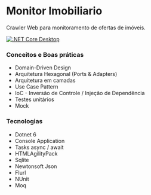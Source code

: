 # Monitor Imobiliario

Crawler Web para monitoramento de ofertas de imóveis.

[![.NET Core Desktop](https://github.com/phduarte/MonitorImobiliario/actions/workflows/dotnet-desktop.yml/badge.svg)](https://github.com/phduarte/MonitorImobiliario/actions/workflows/dotnet-desktop.yml)

### Conceitos e Boas práticas

- Domain-Driven Design
- Arquitetura Hexagonal (Ports & Adapters)
- Arquitetura em camadas
- Use Case Pattern
- IoC - Inversão de Controle / Injeção de Dependência
- Testes unitários
- Mock

### Tecnologias

- Dotnet 6
- Console Application
- Tasks async / await
- HTMLAgilityPack
- Sqlite
- Newtonsoft Json
- Flurl
- NUnit
- Moq
